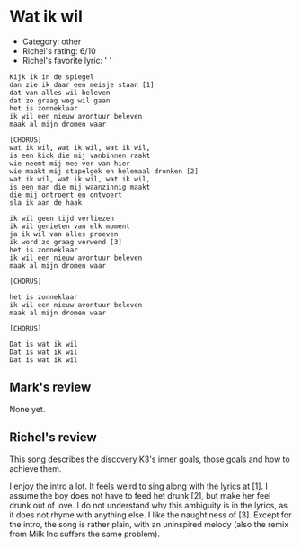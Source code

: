 # Wat ik wil

 * Category: other
 * Richel's rating: 6/10
 * Richel's favorite lyric: ' '
 
```
Kijk ik in de spiegel
dan zie ik daar een meisje staan [1]
dat van alles wil beleven
dat zo graag weg wil gaan
het is zonneklaar
ik wil een nieuw avontuur beleven
maak al mijn dromen waar

[CHORUS]
wat ik wil, wat ik wil, wat ik wil,
is een kick die mij vanbinnen raakt
wie neemt mij mee ver van hier
wie maakt mij stapelgek en helemaal dronken [2]
wat ik wil, wat ik wil, wat ik wil,
is een man die mij waanzinnig maakt
die mij ontroert en ontvoert
sla ik aan de haak

ik wil geen tijd verliezen
ik wil genieten van elk moment
ja ik wil van alles proeven
ik word zo graag verwend [3]
het is zonneklaar
ik wil een nieuw avontuur beleven
maak al mijn dromen waar

[CHORUS]

het is zonneklaar
ik wil een nieuw avontuur beleven
maak al mijn dromen waar

[CHORUS]

Dat is wat ik wil
Dat is wat ik wil
Dat is wat ik wil
```

## Mark's review

None yet.

## Richel's review

This song describes the discovery K3's inner goals, those goals and how to achieve them.

I enjoy the intro a lot. It feels weird to sing along with the lyrics at [1]. I assume the boy does not have to feed het drunk [2], but make her feel drunk out of love. 
I do not understand why this ambiguity is in the lyrics, as it does not rhyme with anything else. I like the naughtiness of [3]. Except for the intro, the song
is rather plain, with an uninspired melody (also the remix from Milk Inc suffers the same problem).

